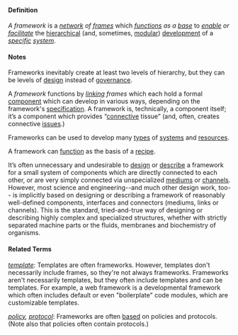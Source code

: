 #### Definition

*A framework* is a *[network](https://github.com/gcassel/Modular-Organization-Terminology/blob/master/terms/network.md) of [frames](https://github.com/gcassel/Modular-Organization-Terminology/blob/master/terms/frame.md)* which *[functions](https://github.com/gcassel/Modular-Organization-Terminology/blob/master/terms/function.md) as a [base](https://github.com/gcassel/Modular-Organization-Terminology/blob/master/terms/base.md)* to *[enable](https://github.com/gcassel/Modular-Organization-Terminology/blob/master/terms/enable.md) or [facilitate](https://github.com/gcassel/Modular-Organization-Terminology/blob/master/terms/facilitate.md)* the [hierarchical](https://github.com/gcassel/Modular-Organizing-Terminology/blob/master/terms/hierarchy.md) (and, sometimes, [modular](https://github.com/gcassel/Modular-Organization-Terminology/blob/master/terms/module.md)) [development](https://github.com/gcassel/Modular-Organization-Terminology/blob/master/terms/develop.md) of a *[specific](https://github.com/gcassel/Modular-Organization-Terminology/blob/master/terms/specific.md) [system](https://github.com/gcassel/Modular-Organization-Terminology/blob/master/terms/system.md)*.

#### Notes

Frameworks inevitably create at least two levels of hierarchy, but they can be levels of [design](https://github.com/gcassel/Modular-Organization-Terminology/blob/master/terms/level-of-design.md) instead of [governance](https://github.com/gcassel/Modular-Organization-Terminology/blob/master/terms/level-of-governance.md).

A *framework* functions by *[linking](https://github.com/gcassel/Modular-Organization-Terminology/blob/master/terms/link.md) frames* which each hold a formal [component](https://github.com/gcassel/Modular-Organization-Terminology/blob/master/terms/component.md) which can develop in various ways, depending on the framework's [specification](https://github.com/gcassel/Modular-Organizing-Terminology/blob/master/terms/specification.md).  A framework is, technically, a component itself; it’s a component which provides “[connective](https://github.com/gcassel/Modular-Organization-Terminology/blob/master/terms/connect.md) tissue” (and, often, creates connective [issues](https://github.com/gcassel/Modular-Organization-Terminology/blob/master/terms/issue.md).)

Frameworks can be used to develop many [types](https://github.com/gcassel/Modular-Organization-Terminology/blob/master/terms/type.md) of [systems](https://github.com/gcassel/Modular-Organization-Terminology/blob/master/terms/system.md) and [resources](https://github.com/gcassel/Modular-Organization-Terminology/blob/master/terms/resource.md).

A framework can [function](https://github.com/gcassel/Modular-Organization-Terminology/blob/master/terms/function.md) as the basis of a [recipe](https://github.com/gcassel/Modular-Organization-Terminology/blob/master/terms/recipe.md).

It’s often unnecessary and undesirable to [design](https://github.com/gcassel/Modular-Organization-Terminology/blob/master/terms/design.md) or [describe](https://github.com/gcassel/Modular-Organization-Terminology/blob/master/terms/describe.md) a framework for a small system of components which are directly connected to each other, or are very simply connected via unspecialized [mediums](https://github.com/gcassel/Modular-Organization-Terminology/blob/master/terms/media.md) or [channels](https://github.com/gcassel/Modular-Organization-Terminology/blob/master/terms/channel.md).  However, most science and engineering--and much other design work, too-- is implicitly based on designing or describing a framework of reasonably well-defined components, interfaces and connectors (mediums, links or channels).  This is the standard, tried-and-true way of designing or describing highly complex and specialized structures, whether with strictly separated machine parts or the fluids, membranes and biochemistry of organisms.

#### Related Terms

*[template](https://github.com/gcassel/Modular-Organizing-Terminology/blob/master/terms/template.md)*: Templates are often frameworks. However, templates don't necessarily include frames, so they're not always frameworks.  Frameworks aren't necessarily templates, but they often include templates and can be templates. For example, a web framework is a developmental framework which often includes default or even "boilerplate" code modules, which are customizable templates.

*[policy](https://github.com/gcassel/Modular-Organization-Terminology/blob/master/terms/policy.md), [protocol](https://github.com/gcassel/Modular-Organization-Terminology/blob/master/terms/protocol.md)*: Frameworks are often [based](https://github.com/gcassel/Modular-Organization-Terminology/blob/master/terms/base.md) on policies and protocols. (Note also that policies often contain protocols.)
